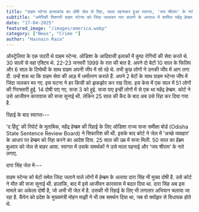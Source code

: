 ```yaml
---
title: "ग्राहम स्टेन्स हत्याकांड का दोषी जेल से रिहा, माला पहनाकर हुआ स्वागत, 'जय श्रीराम' के नारे भी लगे"
subtitle: "अमेरिकी मिशनरी ग्राहम स्टेन्स को जिंदा जलाकर मार डालने के अपराध में शामिल महेंद्र हेम्ब्रम को अच्छे व्यवहार के आधार पर जेल से रिहा कर दिया गया. कोर्ट ने उसे हत्या के मामले में दोषी पाया था और आजीवन कारावास की सजा सुनाई थी."
date: "17-04-2025"
featured_image: "/images/america.webp"
category: ["News", "Crime "]
author: "Hasnain Raza"
---
```

ऑस्ट्रेलिया के एक पादरी थे ग्राहम स्टेन्स. ओडिशा के आदिवासी इलाकों में कुष्ठ रोगियों की सेवा करते थे. 30 सालों से वहां एक्टिव थे. 22-23 जनवरी 1999 के रात की बात है. अपने दो बेटों 10 साल के फिलिप और 6 साल के टिमोथी के साथ ग्राहम अपनी जीप में सो रहे थे. तभी कुछ लोगों ने उनकी जीप में आग लगा दी. उन्हें शक था कि ग्राहम सेवा की आड़ में धर्मांतरण कराते हैं. अपने 2 बेटों के साथ ग्राहम स्टेन्स जीप में जिंदा जलकर मर गए. इस घटना ने हर किसी को झकझोर कर रख दिया. इस केस में एक साल में 51 लोगों की गिरफ्तारी हुई. 14 दोषी पाए गए. सजा 3 को हुई. सजा पाए इन्हीं लोगों में से एक था महेंद्र हेम्ब्रम. कोर्ट ने उसे आजीवन कारावास की सजा सुनाई थी. लेकिन 25 साल की कैद के बाद अब उसे रिहा कर दिया गया है.  


रिहाई के बाद स्वागत---

'द हिंदू' की रिपोर्ट के मुताबिक, महेंद्र हेम्ब्रम की रिहाई के लिए ओडिशा राज्य सजा समीक्षा बोर्ड (Odisha State Sentence Review Board) ने सिफारिश की थी. इसके बाद कोर्ट ने जेल में 'अच्छे व्यवहार’ के आधार पर हेम्ब्रम को रिहा करने का आदेश दिया. 25 साल की उम्र में सजा मिली. 50 साल का हेंब्रम बुधवार को जेल से बाहर आया. स्वागत में उसके समर्थकों ने उसे माला पहनाई और ‘जय श्रीराम’ के नारे लगाए. 

दारा सिंह जेल में---

ग्राहम स्टेन्स को बेटों समेत जिंदा जलाने वाले लोगों में हेम्ब्रम के अलावा दारा सिंह भी मुख्य दोषी है. उसे कोर्ट ने मौत की सजा सुनाई थी. हालांकि, बाद में इसे आजीवन कारावास में बदल दिया था. दारा सिंह अब इस मामले का अकेला दोषी है, जो अभी भी जेल में है. उसकी भी रिहाई के लिए भी लगातार अभियान चलाया जा रहा है. कैंपेन को प्रदेश के मुख्यमंत्री मोहन माझी ने भी तब समर्थन दिया था, जब वो क्योंझर से विधायक होते थे.   